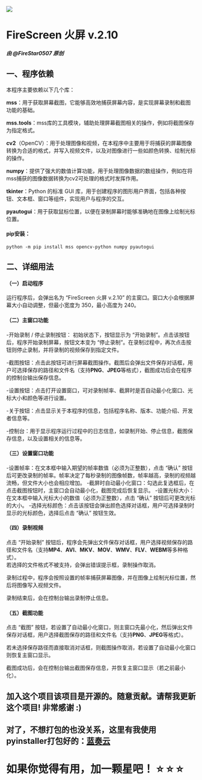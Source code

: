![](https://img.shields.io/badge/Python-All-blue)


# FireScreen 火屏 v.2.10

##### 由 @FireStar0507 原创

     

## 一、程序依赖

本程序主要依赖以下几个库：

**mss**：用于获取屏幕截图，它能够高效地捕获屏幕内容，是实现屏幕录制和截图功能的基础。
     
**mss.tools**：mss库的工具模块，辅助处理屏幕截图相关的操作，例如将截图保存为指定格式。
     
**cv2**（OpenCV）：用于处理图像和视频，在本程序中主要用于将捕获的屏幕图像转换为合适的格式，并写入视频文件，以及对图像进行一些如颜色转换、绘制光标的操作。
     
**numpy**：提供了强大的数值计算功能，用于处理图像数据的数组操作，例如在将mss捕获的图像数据转换为cv2可处理的格式时发挥作用。
     
**tkinter**：Python 的标准 GUI 库，用于创建程序的图形用户界面，包括各种按钮、文本框、窗口等组件，实现用户与程序的交互。
     
**pyautogui**：用于获取鼠标位置，以便在录制屏幕时能够准确地在图像上绘制光标位置。

#### pip安装：

	python -m pip install mss opencv-python numpy pyautogui
     
     
## 二、详细用法
     
#### （一）启动程序
     
运行程序后，会弹出名为 “FireScreen 火屏 v.2.10” 的主窗口。窗口大小会根据屏幕大小自动调整，但最小宽度为 350，最小高度为 240。
     
     
#### （二）主窗口功能
     
 -开始录制 / 停止录制按钮：
初始状态下，按钮显示为 “开始录制”。点击该按钮后，程序开始录制屏幕，按钮文本变为 “停止录制”。在录制过程中，再次点击按钮则停止录制，并将录制的视频保存到指定文件。
     
-截图按钮：点击此按钮可进行屏幕截图操作。截图后会弹出文件保存对话框，用户可选择保存的路径和文件名（支持**PNG**、**JPEG**等格式），截图成功后会在程序的控制台输出保存信息。
     
-设置按钮：点击打开设置窗口，可对录制帧率、截屏时是否自动最小化窗口、光标大小和颜色等进行设置。
     
-关于按钮：点击显示关于本程序的信息，包括程序名称、版本、功能介绍、开发者信息等。
     
-控制台：用于显示程序运行过程中的日志信息，如录制开始、停止信息，截图保存信息，以及设置相关的信息等。
     
     
#### （三）设置窗口功能
     
-设置帧率：在文本框中输入期望的帧率数值（必须为正整数），点击 “确认” 按钮后可更改录制的帧率。帧率决定了每秒录制的图像帧数，帧率越高，录制的视频越流畅，但文件大小也会相应增加。
-截屏时自动最小化窗口：勾选此复选框后，在点击截图按钮时，主窗口会自动最小化，截图完成后恢复显示。
-设置光标大小：在文本框中输入光标大小的数值（必须为正整数），点击 “确认” 按钮后可更改光标的大小。
-选择光标颜色：点击该按钮会弹出颜色选择对话框，用户可选择录制时显示的光标颜色，选择后点击 “确认” 按钮生效。
     
     
#### （四）录制视频
     
点击 “开始录制” 按钮后，程序会先弹出文件保存对话框，用户选择视频保存的路径和文件名（支持**MP4**、**AVI**、**MKV**、**MOV**、**WMV**、**FLV**、**WEBM**等多种格式）。    
若选择的文件格式不被支持，会弹出错误提示框，录制操作取消。
     
录制过程中，程序会按照设置的帧率捕获屏幕图像，并在图像上绘制光标位置，然后将图像写入视频文件。
     
录制结束后，会在控制台输出录制停止信息。
     
     
#### （五）截图功能
     
点击 “截图” 按钮，若设置了自动最小化窗口，则主窗口先最小化，然后弹出文件保存对话框，用户选择截图保存的路径和文件名（支持**PNG**、**JPEG**等格式）。
     
若未选择保存路径而直接取消对话框，则截图操作取消，若设置了自动最小化窗口则恢复主窗口显示。
     
截图成功后，会在控制台输出截图保存信息，并恢复主窗口显示（若之前最小化）。


## 加入这个项目该项目是开源的。随意贡献。请帮我更新这个项目! 非常感谢 :)

## 对了，不想打包的也没关系，这里有我使用pyinstaller打包好的：[蓝奏云](https://www.ilanzou.com/s/W2byojQ1)
	
# 如果你觉得有用，加一颗星吧！ :star: :star: :star:
